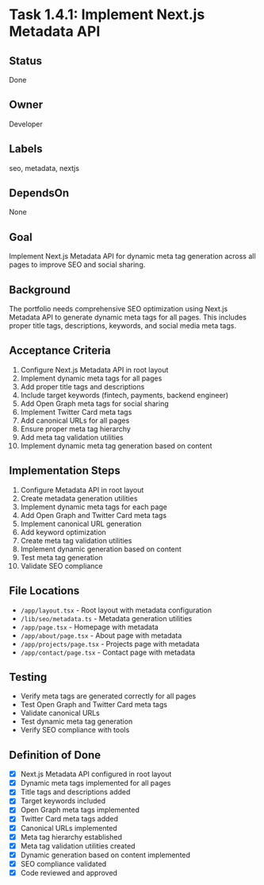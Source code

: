 # Task 1.4.1: Implement Next.js Metadata API

## Status
Done

## Owner
Developer

## Labels
seo, metadata, nextjs

## DependsOn
None

## Goal
Implement Next.js Metadata API for dynamic meta tag generation across all pages to improve SEO and social sharing.

## Background
The portfolio needs comprehensive SEO optimization using Next.js Metadata API to generate dynamic meta tags for all pages. This includes proper title tags, descriptions, keywords, and social media meta tags.

## Acceptance Criteria
1. Configure Next.js Metadata API in root layout
2. Implement dynamic meta tags for all pages
3. Add proper title tags and descriptions
4. Include target keywords (fintech, payments, backend engineer)
5. Add Open Graph meta tags for social sharing
6. Implement Twitter Card meta tags
7. Add canonical URLs for all pages
8. Ensure proper meta tag hierarchy
9. Add meta tag validation utilities
10. Implement dynamic meta tag generation based on content

## Implementation Steps
1. Configure Metadata API in root layout
2. Create metadata generation utilities
3. Implement dynamic meta tags for each page
4. Add Open Graph and Twitter Card meta tags
5. Implement canonical URL generation
6. Add keyword optimization
7. Create meta tag validation utilities
8. Implement dynamic generation based on content
9. Test meta tag generation
10. Validate SEO compliance

## File Locations
- `/app/layout.tsx` - Root layout with metadata configuration
- `/lib/seo/metadata.ts` - Metadata generation utilities
- `/app/page.tsx` - Homepage with metadata
- `/app/about/page.tsx` - About page with metadata
- `/app/projects/page.tsx` - Projects page with metadata
- `/app/contact/page.tsx` - Contact page with metadata

## Testing
- Verify meta tags are generated correctly for all pages
- Test Open Graph and Twitter Card meta tags
- Validate canonical URLs
- Test dynamic meta tag generation
- Verify SEO compliance with tools

## Definition of Done
- [x] Next.js Metadata API configured in root layout
- [x] Dynamic meta tags implemented for all pages
- [x] Title tags and descriptions added
- [x] Target keywords included
- [x] Open Graph meta tags implemented
- [x] Twitter Card meta tags added
- [x] Canonical URLs implemented
- [x] Meta tag hierarchy established
- [x] Meta tag validation utilities created
- [x] Dynamic generation based on content implemented
- [x] SEO compliance validated
- [x] Code reviewed and approved 
